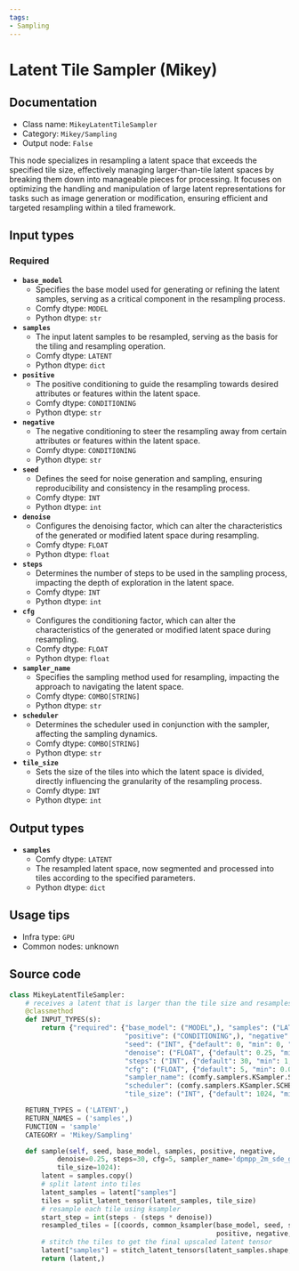 ```yaml
---
tags:
- Sampling
---
```


# Latent Tile Sampler (Mikey)
## Documentation
- Class name: `MikeyLatentTileSampler`
- Category: `Mikey/Sampling`
- Output node: `False`

This node specializes in resampling a latent space that exceeds the specified tile size, effectively managing larger-than-tile latent spaces by breaking them down into manageable pieces for processing. It focuses on optimizing the handling and manipulation of large latent representations for tasks such as image generation or modification, ensuring efficient and targeted resampling within a tiled framework.
## Input types
### Required
- **`base_model`**
    - Specifies the base model used for generating or refining the latent samples, serving as a critical component in the resampling process.
    - Comfy dtype: `MODEL`
    - Python dtype: `str`
- **`samples`**
    - The input latent samples to be resampled, serving as the basis for the tiling and resampling operation.
    - Comfy dtype: `LATENT`
    - Python dtype: `dict`
- **`positive`**
    - The positive conditioning to guide the resampling towards desired attributes or features within the latent space.
    - Comfy dtype: `CONDITIONING`
    - Python dtype: `str`
- **`negative`**
    - The negative conditioning to steer the resampling away from certain attributes or features within the latent space.
    - Comfy dtype: `CONDITIONING`
    - Python dtype: `str`
- **`seed`**
    - Defines the seed for noise generation and sampling, ensuring reproducibility and consistency in the resampling process.
    - Comfy dtype: `INT`
    - Python dtype: `int`
- **`denoise`**
    - Configures the denoising factor, which can alter the characteristics of the generated or modified latent space during resampling.
    - Comfy dtype: `FLOAT`
    - Python dtype: `float`
- **`steps`**
    - Determines the number of steps to be used in the sampling process, impacting the depth of exploration in the latent space.
    - Comfy dtype: `INT`
    - Python dtype: `int`
- **`cfg`**
    - Configures the conditioning factor, which can alter the characteristics of the generated or modified latent space during resampling.
    - Comfy dtype: `FLOAT`
    - Python dtype: `float`
- **`sampler_name`**
    - Specifies the sampling method used for resampling, impacting the approach to navigating the latent space.
    - Comfy dtype: `COMBO[STRING]`
    - Python dtype: `str`
- **`scheduler`**
    - Determines the scheduler used in conjunction with the sampler, affecting the sampling dynamics.
    - Comfy dtype: `COMBO[STRING]`
    - Python dtype: `str`
- **`tile_size`**
    - Sets the size of the tiles into which the latent space is divided, directly influencing the granularity of the resampling process.
    - Comfy dtype: `INT`
    - Python dtype: `int`
## Output types
- **`samples`**
    - Comfy dtype: `LATENT`
    - The resampled latent space, now segmented and processed into tiles according to the specified parameters.
    - Python dtype: `dict`
## Usage tips
- Infra type: `GPU`
- Common nodes: unknown


## Source code
```python
class MikeyLatentTileSampler:
    # receives a latent that is larger than the tile size and resamples it
    @classmethod
    def INPUT_TYPES(s):
        return {"required": {"base_model": ("MODEL",), "samples": ("LATENT",),
                             "positive": ("CONDITIONING",), "negative": ("CONDITIONING",),
                             "seed": ("INT", {"default": 0, "min": 0, "max": 0xffffffffffffffff}),
                             "denoise": ("FLOAT", {"default": 0.25, "min": 0.0, "max": 1.0, "step": 0.05}),
                             "steps": ("INT", {"default": 30, "min": 1, "max": 1000}),
                             "cfg": ("FLOAT", {"default": 5, "min": 0.0, "max": 1000.0, "step": 0.1}),
                             "sampler_name": (comfy.samplers.KSampler.SAMPLERS, ),
                             "scheduler": (comfy.samplers.KSampler.SCHEDULERS, ),
                             "tile_size": ("INT", {"default": 1024, "min": 256, "max": 4096, "step": 64})}}

    RETURN_TYPES = ('LATENT',)
    RETURN_NAMES = ('samples',)
    FUNCTION = 'sample'
    CATEGORY = 'Mikey/Sampling'

    def sample(self, seed, base_model, samples, positive, negative,
            denoise=0.25, steps=30, cfg=5, sampler_name='dpmpp_2m_sde_gpu', scheduler='karras',
            tile_size=1024):
        latent = samples.copy()
        # split latent into tiles
        latent_samples = latent["samples"]
        tiles = split_latent_tensor(latent_samples, tile_size)
        # resample each tile using ksampler
        start_step = int(steps - (steps * denoise))
        resampled_tiles = [(coords, common_ksampler(base_model, seed, steps, cfg, sampler_name, scheduler,
                                                    positive, negative, {"samples": tile}, start_step=start_step)[0]["samples"]) for coords, tile in tiles]
        # stitch the tiles to get the final upscaled latent tensor
        latent["samples"] = stitch_latent_tensors(latent_samples.shape, resampled_tiles)
        return (latent,)

```
